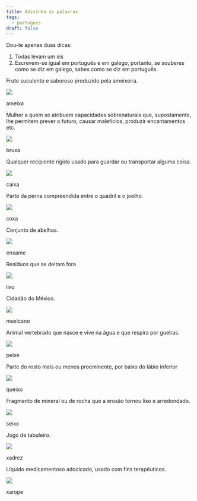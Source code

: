 ```yaml
---
title: Adivinha as palavras
tags:
  - portugues
draft: false
---
```

Dou-te apenas duas dicas:

1. Todas levam um xis
2. Escrevem-se igual em português e em galego, portanto, se souberes como se diz em galego, sabes como se diz em português.



Fruto suculento e saboroso produzido pela ameixeira.

![](/img/ameixas_vermelhas.jpg)

<e-answer> ameixa </e-answer>

Mulher a quem se atribuem capacidades sobrenaturais que, supostamente, lhe permitem prever o futuro, causar malefícios, produzir encantamentos etc.

![](/img/bruxa.jpg)

<e-answer> bruxa </e-answer>



Qualquer recipiente rígido usado para guardar ou transportar alguma coisa.

![](/img/caixa.jpg)

<e-answer> caixa </e-answer>



Parte da perna compreendida entre o quadril e o joelho.

![](/img/coxa.jpg)



<e-answer> coxa </e-answer>



Conjunto de abelhas.

![](/img/enxame.jpg)

<e-answer> enxame </e-answer>

Resíduos que se deitam fora

![](/img/lixo.jpg)

<e-answer> lixo </e-answer>



Cidadão do México.

![](/img/mexicano.jpg)

<e-answer> mexicano </e-answer>



Animal vertebrado que nasce e vive na água e que respira por guelras.

![](/img/peixe.jpg)

<e-answer> peixe </e-answer>



Parte do rosto mais ou menos proeminente, por baixo do lábio inferior

![](/img/queixo.jpg)

<e-answer> queixo </e-answer>



Fragmento de mineral ou de rocha que a erosão tornou liso e arredondado.

![](/img/seixo.jpg)

<e-answer> seixo </e-answer>



Jogo de tabuleiro.

![](/img/xadrez.jpg)

<e-answer> xadrez </e-answer>



Líquido medicamentoso adocicado, usado com fins terapêuticos.

![](/img/xarope.webp)

<e-answer> xarope </e-answer>